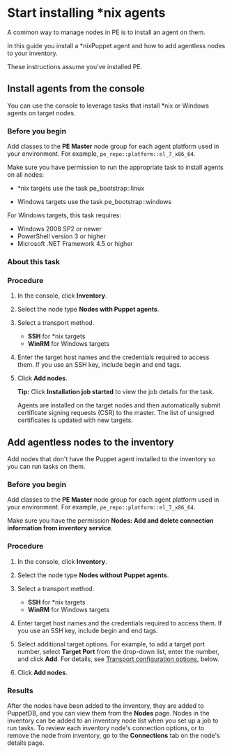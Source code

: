 # Start installing \*nix agents

A common way to manage nodes in PE is to install an agent on them.

In this guide you install a \*nixPuppet agent and how to add agentless nodes to your inventory.

These instructions assume you've installed PE.

## Install agents from the console

You can use the console to leverage tasks that install \*nix or Windows agents on target nodes.

### Before you begin

Add classes to the **PE Master** node group for each agent platform used in your environment. For example, `pe_repo::platform::el_7_x86_64`.

Make sure you have permission to run the appropriate task to install agents on all nodes:

-   \*nix targets use the task pe\_bootstrap::linux

-   Windows targets use the task pe\_bootstrap::windows


For Windows targets, this task requires:

-   Windows 2008 SP2 or newer
-   PowerShell version 3 or higher
-   Microsoft .NET Framework 4.5 or higher

### About this task

### Procedure

1.  In the console, click **Inventory**.

2.  Select the node type **Nodes with Puppet agents**.

3.  Select a transport method.

    -   **SSH** for \*nix targets
    -   **WinRM** for Windows targets
4.  Enter the target host names and the credentials required to access them. If you use an SSH key, include begin and end tags.

5.  Click **Add nodes**.

    **Tip:** Click **Installation job started** to view the job details for the task.

    Agents are installed on the target nodes and then automatically submit certificate signing requests \(CSR\) to the master. The list of unsigned certificates is updated with new targets.


## Add agentless nodes to the inventory

Add nodes that don't have the Puppet agent installed to the inventory so you can run tasks on them.

### Before you begin

Add classes to the **PE Master** node group for each agent platform used in your environment. For example, `pe_repo::platform::el_7_x86_64`.

Make sure you have the permission **Nodes: Add and delete connection information from inventory service**.

### Procedure

1.  In the console, click **Inventory**.

2.  Select the node type **Nodes without Puppet agents**.

3.  Select a transport method.

    -   **SSH** for \*nix targets
    -   **WinRM** for Windows targets
4.  Enter target host names and the credentials required to access them. If you use an SSH key, include begin and end tags.

5.  Select additional target options. For example, to add a target port number, select **Target Port** from the drop-down list, enter the number, and click **Add**. For details, see [Transport configuration options](adding_and_removing_nodes_inventory.md#), below.

6.  Click **Add nodes**.


### Results

After the nodes have been added to the inventory, they are added to PuppetDB, and you can view them from the **Nodes** page. Nodes in the inventory can be added to an inventory node list when you set up a job to run tasks. To review each inventory node's connection options, or to remove the node from inventory, go to the **Connections** tab on the node's details page.

